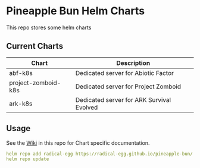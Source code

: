 # Pineapple Bun Helm Charts

This repo stores some helm charts

## Current Charts

| Chart                 | Description                                       |
| --------              | -------                                           |
| abf-k8s               | Dedicated server for Abiotic Factor               |
| project-zomboid-k8s   | Dedicated server for Project Zomboid              |
| ark-k8s               | Dedicated server for ARK Survival Evolved         |


## Usage
See the [Wiki](https://github.com/Radical-Egg/pineapple-bun/wiki) in this repo for Chart specific documentation.

```yaml
helm repo add radical-egg https://radical-egg.github.io/pineapple-bun/
helm repo update
```
